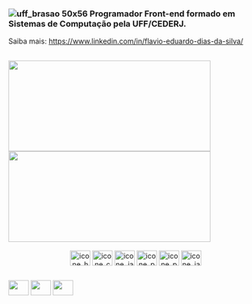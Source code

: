 ### ![uff_brasao 50x56](https://user-images.githubusercontent.com/61715849/163367101-ee953a45-366b-4150-9610-e02af52f561a.png) Programador Front-end formado em Sistemas de Computação pela UFF/CEDERJ.
Saiba mais: https://www.linkedin.com/in/flavio-eduardo-dias-da-silva/
##

<div style = "display: inline_block">
  <a href="https://github.com/Flavioeds82/github-readme-stats">
  <img height = 180em width= 400px align="center" src="https://github-readme-stats.vercel.app/api?username=Flavioeds82&show_icons=true&theme=dracula" />
</a>
<a href="https://github.com/anuraghazra/convoychat">
  <img height = 180em width= 400px align="center" src="https://github-readme-stats.vercel.app/api/top-langs/?username=Flavioeds82&layout=compact&langs_count=16&theme=dracula" />
</a>
</div>  

<div style = "display: inline_block" align="center"  ><br>  
  <img align="center" alt="icone_hmtl5" height= 30 width= 40 src="https://cdn.jsdelivr.net/gh/devicons/devicon/icons/html5/html5-original.svg" />
  <img align="center" alt="icone_css3" height= 30 width= 40 src="https://cdn.jsdelivr.net/gh/devicons/devicon/icons/css3/css3-original.svg"/>
  <img align="center" alt="icone_javascript" height= 30 width= 40 src="https://cdn.jsdelivr.net/gh/devicons/devicon/icons/javascript/javascript-original.svg"/>
  <img align="center" alt="icone_python" height= 30 width= 40 src="https://cdn.jsdelivr.net/gh/devicons/devicon/icons/python/python-original.svg"/>
  <img align="center" alt="icone_php" height= 30 width= 40 src="https://cdn.jsdelivr.net/gh/devicons/devicon/icons/php/php-plain.svg" />
  <img align="center" alt="icone_java" height= 30 width= 40 src="https://cdn.jsdelivr.net/gh/devicons/devicon/icons/java/java-original.svg" />
</div>

##
<div>
<ahref = "https://www.linkedin.com/in/flavio-eduardo-dias-da-silva/" target="__black"> <img height= 30 width= 40 src="https://cdn.jsdelivr.net/gh/devicons/devicon/icons/linkedin/linkedin-original.svg" /></a>
<ahref = "https://www.facebook.com/FlavioEduardoDiasdaSilva" target="__black"> <img height= 30 width= 40 src="https://cdn.jsdelivr.net/gh/devicons/devicon/icons/facebook/facebook-original.svg" /></a>
<ahref = "https://twitter.com/Flavioeds" target="__black"> <img height= 30 width= 40 src="https://cdn.jsdelivr.net/gh/devicons/devicon/icons/twitter/twitter-original.svg" /></a>
</div>          
